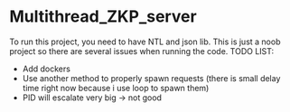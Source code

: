 # Multithread_ZKP_server

To run this project, you need to have NTL and json lib. This is just a noob project so there are several issues when running the code.
TODO LIST:
- Add dockers
- Use another method to properly spawn requests (there is small delay time right now because i use loop to spawn them)
- PID will escalate very big -> not good
